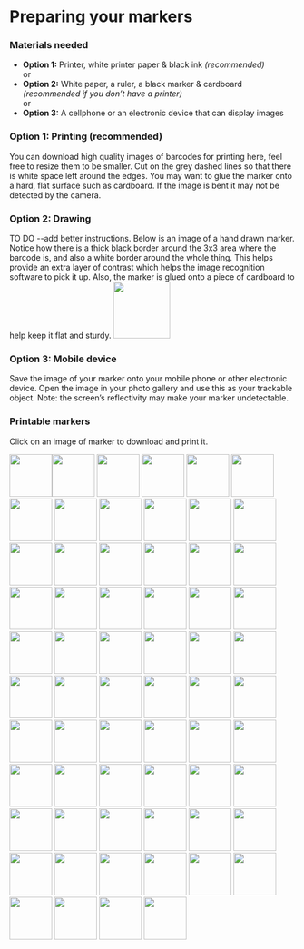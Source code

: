 # Preparing your markers


### Materials needed
*  __Option 1:__ Printer, white printer paper & black ink _(recommended)_  
or
*  __Option 2:__ White paper, a ruler, a black marker & cardboard _(recommended if you don’t have a printer)_  
or
*  __Option 3:__ A cellphone or an electronic device that can display images  

### Option 1: Printing (recommended)
You can download high quality images of barcodes for printing here, feel free to resize them to be smaller.
Cut on the grey dashed lines so that there is white space left around the edges.
You may want to glue the marker onto a hard, flat surface such as cardboard. If the image is bent it may not be detected by the camera.

### Option 2: Drawing
TO DO --add better instructions.
Below is an image of a hand drawn marker. Notice how there is a thick black border around the 3x3 area where the barcode is, and also a white border around the whole thing. This helps provide an extra layer of contrast which helps the image recognition software to pick it up. Also, the marker is glued onto a piece of cardboard to help keep it flat and sturdy.
<img src="https://github.com/Microsoft/pxt-ar/blob/master/docs/static/drawn_marker.jpg" width="100">

### Option 3: Mobile device
Save the image of your marker onto your mobile phone or other electronic device. Open the image in your photo gallery and use this as your trackable object. Note: the screen’s reflectivity may make your marker undetectable.


### Printable markers
Click on an image of marker to download and print it.

<img src="https://github.com/Microsoft/pxt-ar/blob/master/docs/static/AR_MARKER_CODES/00.png" width="75"><img src="https://github.com/Microsoft/pxt-ar/blob/master/docs/static/AR_MARKER_CODES/01.png" width="75">
<img src="https://github.com/Microsoft/pxt-ar/blob/master/docs/static/AR_MARKER_CODES/02.png" width="75">
<img src="https://github.com/Microsoft/pxt-ar/blob/master/docs/static/AR_MARKER_CODES/03.png" width="75">
<img src="https://github.com/Microsoft/pxt-ar/blob/master/docs/static/AR_MARKER_CODES/04.png" width="75">
<img src="https://github.com/Microsoft/pxt-ar/blob/master/docs/static/AR_MARKER_CODES/05.png" width="75">
<img src="https://github.com/Microsoft/pxt-ar/blob/master/docs/static/AR_MARKER_CODES/06.png" width="75">
<img src="https://github.com/Microsoft/pxt-ar/blob/master/docs/static/AR_MARKER_CODES/07.png" width="75">
<img src="https://github.com/Microsoft/pxt-ar/blob/master/docs/static/AR_MARKER_CODES/08.png" width="75">
<img src="https://github.com/Microsoft/pxt-ar/blob/master/docs/static/AR_MARKER_CODES/09.png" width="75">
<img src="https://github.com/Microsoft/pxt-ar/blob/master/docs/static/AR_MARKER_CODES/10.png" width="75">
<img src="https://github.com/Microsoft/pxt-ar/blob/master/docs/static/AR_MARKER_CODES/11.png" width="75">
<img src="https://github.com/Microsoft/pxt-ar/blob/master/docs/static/AR_MARKER_CODES/12.png" width="75">
<img src="https://github.com/Microsoft/pxt-ar/blob/master/docs/static/AR_MARKER_CODES/13.png" width="75">
<img src="https://github.com/Microsoft/pxt-ar/blob/master/docs/static/AR_MARKER_CODES/14.png" width="75">
<img src="https://github.com/Microsoft/pxt-ar/blob/master/docs/static/AR_MARKER_CODES/15.png" width="75">
<img src="https://github.com/Microsoft/pxt-ar/blob/master/docs/static/AR_MARKER_CODES/16.png" width="75">
<img src="https://github.com/Microsoft/pxt-ar/blob/master/docs/static/AR_MARKER_CODES/17.png" width="75">
<img src="https://github.com/Microsoft/pxt-ar/blob/master/docs/static/AR_MARKER_CODES/18.png" width="75">
<img src="https://github.com/Microsoft/pxt-ar/blob/master/docs/static/AR_MARKER_CODES/19.png" width="75">
<img src="https://github.com/Microsoft/pxt-ar/blob/master/docs/static/AR_MARKER_CODES/20.png" width="75">
<img src="https://github.com/Microsoft/pxt-ar/blob/master/docs/static/AR_MARKER_CODES/21.png" width="75">
<img src="https://github.com/Microsoft/pxt-ar/blob/master/docs/static/AR_MARKER_CODES/22.png" width="75">
<img src="https://github.com/Microsoft/pxt-ar/blob/master/docs/static/AR_MARKER_CODES/23.png" width="75">
<img src="https://github.com/Microsoft/pxt-ar/blob/master/docs/static/AR_MARKER_CODES/24.png" width="75">
<img src="https://github.com/Microsoft/pxt-ar/blob/master/docs/static/AR_MARKER_CODES/25.png" width="75">
<img src="https://github.com/Microsoft/pxt-ar/blob/master/docs/static/AR_MARKER_CODES/26.png" width="75">
<img src="https://github.com/Microsoft/pxt-ar/blob/master/docs/static/AR_MARKER_CODES/27.png" width="75">
<img src="https://github.com/Microsoft/pxt-ar/blob/master/docs/static/AR_MARKER_CODES/28.png" width="75">
<img src="https://github.com/Microsoft/pxt-ar/blob/master/docs/static/AR_MARKER_CODES/29.png" width="75">
<img src="https://github.com/Microsoft/pxt-ar/blob/master/docs/static/AR_MARKER_CODES/30.png" width="75">
<img src="https://github.com/Microsoft/pxt-ar/blob/master/docs/static/AR_MARKER_CODES/31.png" width="75">
<img src="https://github.com/Microsoft/pxt-ar/blob/master/docs/static/AR_MARKER_CODES/32.png" width="75">
<img src="https://github.com/Microsoft/pxt-ar/blob/master/docs/static/AR_MARKER_CODES/33.png" width="75">
<img src="https://github.com/Microsoft/pxt-ar/blob/master/docs/static/AR_MARKER_CODES/34.png" width="75">
<img src="https://github.com/Microsoft/pxt-ar/blob/master/docs/static/AR_MARKER_CODES/35.png" width="75">
<img src="https://github.com/Microsoft/pxt-ar/blob/master/docs/static/AR_MARKER_CODES/36.png" width="75">
<img src="https://github.com/Microsoft/pxt-ar/blob/master/docs/static/AR_MARKER_CODES/37.png" width="75">
<img src="https://github.com/Microsoft/pxt-ar/blob/master/docs/static/AR_MARKER_CODES/38.png" width="75">
<img src="https://github.com/Microsoft/pxt-ar/blob/master/docs/static/AR_MARKER_CODES/39.png" width="75">
<img src="https://github.com/Microsoft/pxt-ar/blob/master/docs/static/AR_MARKER_CODES/40.png" width="75">
<img src="https://github.com/Microsoft/pxt-ar/blob/master/docs/static/AR_MARKER_CODES/41.png" width="75">
<img src="https://github.com/Microsoft/pxt-ar/blob/master/docs/static/AR_MARKER_CODES/42.png" width="75">
<img src="https://github.com/Microsoft/pxt-ar/blob/master/docs/static/AR_MARKER_CODES/43.png" width="75">
<img src="https://github.com/Microsoft/pxt-ar/blob/master/docs/static/AR_MARKER_CODES/44.png" width="75">
<img src="https://github.com/Microsoft/pxt-ar/blob/master/docs/static/AR_MARKER_CODES/45.png" width="75">
<img src="https://github.com/Microsoft/pxt-ar/blob/master/docs/static/AR_MARKER_CODES/46.png" width="75">
<img src="https://github.com/Microsoft/pxt-ar/blob/master/docs/static/AR_MARKER_CODES/47.png" width="75">
<img src="https://github.com/Microsoft/pxt-ar/blob/master/docs/static/AR_MARKER_CODES/48.png" width="75">
<img src="https://github.com/Microsoft/pxt-ar/blob/master/docs/static/AR_MARKER_CODES/49.png" width="75">
<img src="https://github.com/Microsoft/pxt-ar/blob/master/docs/static/AR_MARKER_CODES/50.png" width="75">
<img src="https://github.com/Microsoft/pxt-ar/blob/master/docs/static/AR_MARKER_CODES/51.png" width="75">
<img src="https://github.com/Microsoft/pxt-ar/blob/master/docs/static/AR_MARKER_CODES/52.png" width="75">
<img src="https://github.com/Microsoft/pxt-ar/blob/master/docs/static/AR_MARKER_CODES/53.png" width="75">
<img src="https://github.com/Microsoft/pxt-ar/blob/master/docs/static/AR_MARKER_CODES/54.png" width="75">
<img src="https://github.com/Microsoft/pxt-ar/blob/master/docs/static/AR_MARKER_CODES/55.png" width="75">
<img src="https://github.com/Microsoft/pxt-ar/blob/master/docs/static/AR_MARKER_CODES/56.png" width="75">
<img src="https://github.com/Microsoft/pxt-ar/blob/master/docs/static/AR_MARKER_CODES/57.png" width="75">
<img src="https://github.com/Microsoft/pxt-ar/blob/master/docs/static/AR_MARKER_CODES/58.png" width="75">
<img src="https://github.com/Microsoft/pxt-ar/blob/master/docs/static/AR_MARKER_CODES/59.png" width="75">
<img src="https://github.com/Microsoft/pxt-ar/blob/master/docs/static/AR_MARKER_CODES/60.png" width="75">
<img src="https://github.com/Microsoft/pxt-ar/blob/master/docs/static/AR_MARKER_CODES/61.png" width="75">
<img src="https://github.com/Microsoft/pxt-ar/blob/master/docs/static/AR_MARKER_CODES/62.png" width="75">
<img src="https://github.com/Microsoft/pxt-ar/blob/master/docs/static/AR_MARKER_CODES/63.png" width="75">
